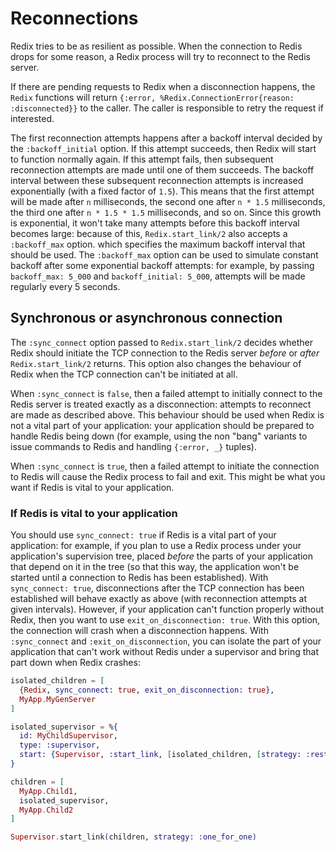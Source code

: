 # Reconnections

Redix tries to be as resilient as possible. When the connection to Redis drops for some reason, a Redix process will try to reconnect to the Redis server.

If there are pending requests to Redix when a disconnection happens, the `Redix` functions will return `{:error, %Redix.ConnectionError{reason: :disconnected}}` to the caller. The caller is responsible to retry the request if interested.

The first reconnection attempts happens after a backoff interval decided by the `:backoff_initial` option. If this attempt succeeds, then Redix will start to function normally again. If this attempt fails, then subsequent reconnection attempts are made until one of them succeeds. The backoff interval between these subsequent reconnection attempts is increased exponentially (with a fixed factor of `1.5`). This means that the first attempt will be made after `n` milliseconds, the second one after `n * 1.5` milliseconds, the third one after `n * 1.5 * 1.5` milliseconds, and so on. Since this growth is exponential, it won't take many attempts before this backoff interval becomes large: because of this, `Redix.start_link/2` also accepts a `:backoff_max` option. which specifies the maximum backoff interval that should be used. The `:backoff_max` option can be used to simulate constant backoff after some exponential backoff attempts: for example, by passing `backoff_max: 5_000` and `backoff_initial: 5_000`, attempts will be made regularly every 5 seconds.

## Synchronous or asynchronous connection

The `:sync_connect` option passed to `Redix.start_link/2` decides whether Redix should initiate the TCP connection to the Redis server *before* or *after* `Redix.start_link/2` returns. This option also changes the behaviour of Redix when the TCP connection can't be initiated at all.

When `:sync_connect` is `false`, then a failed attempt to initially connect to the Redis server is treated exactly as a disconnection: attempts to reconnect are made as described above. This behaviour should be used when Redix is not a vital part of your application: your application should be prepared to handle Redis being down (for example, using the non "bang" variants to issue commands to Redis and handling `{:error, _}` tuples).

When `:sync_connect` is `true`, then a failed attempt to initiate the connection to Redis will cause the Redix process to fail and exit. This might be what you want if Redis is vital to your application.

### If Redis is vital to your application

You should use `sync_connect: true` if Redis is a vital part of your application: for example, if you plan to use a Redix process under your application's supervision tree, placed *before* the parts of your application that depend on it in the tree (so that this way, the application won't be started until a connection to Redis has been established). With `sync_connect: true`, disconnections after the TCP connection has been established will behave exactly as above (with reconnection attempts at given intervals). However, if your application can't function properly without Redix, then you want to use `exit_on_disconnection: true`. With this option, the connection will crash when a disconnection happens. With `:sync_connect` and `:exit_on_disconnection`, you can isolate the part of your application that can't work without Redis under a supervisor and bring that part down when Redix crashes:

```elixir
isolated_children = [
  {Redix, sync_connect: true, exit_on_disconnection: true},
  MyApp.MyGenServer
]

isolated_supervisor = %{
  id: MyChildSupervisor,
  type: :supervisor,
  start: {Supervisor, :start_link, [isolated_children, [strategy: :rest_for_one]]},
}

children = [
  MyApp.Child1,
  isolated_supervisor,
  MyApp.Child2
]

Supervisor.start_link(children, strategy: :one_for_one)
```
